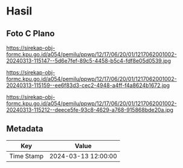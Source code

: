 # Hasil

## Foto C Plano

https://sirekap-obj-formc.kpu.go.id/a054/pemilu/ppwp/12/17/06/20/01/1217062001002-20240313-115147--5d6e7fef-89c5-4458-b5c4-fdf8e05d0539.jpg

https://sirekap-obj-formc.kpu.go.id/a054/pemilu/ppwp/12/17/06/20/01/1217062001002-20240313-115159--ee6f83d3-cec2-4948-a4ff-f4a8624b1672.jpg

https://sirekap-obj-formc.kpu.go.id/a054/pemilu/ppwp/12/17/06/20/01/1217062001002-20240313-115212--deece5fe-93c8-4629-a768-915868bde20a.jpg


## Metadata

| Key        | Value               |
| ---------- | ------------------- |
| Time Stamp | 2024-03-13 12:00:00 |



